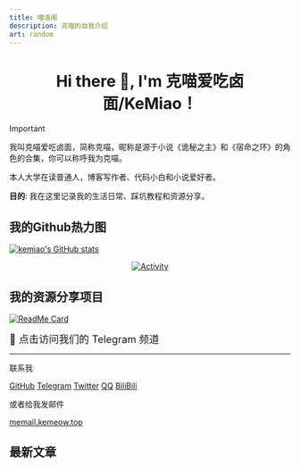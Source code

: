 ```yaml
---
title: 喵洛阁
description: 克喵的自我介绍
art: random
---
```

<h1 align="center">Hi there 👋, I'm 克喵爱吃卤面/KeMiao！</h1>

> [!IMPORTANT]
> 我叫克喵爱吃卤面，简称克喵，昵称是源于小说《诡秘之主》和《宿命之环》的角色的合集，你可以称呼我为克喵。
>
> 本人大学在读普通人，博客写作者、代码小白和小说爱好者。

**目的**: 我在这里记录我的生活日常、踩坑教程和资源分享。
<!-- Skills: {JavaScript} {TypeScript} {React} {Vue} {Nuxt} {Vite} {Vitest} {VueUse} {NodeJS} {UnoCSS}<br>
Learning: {Next} {Electron} {D3}<br> -->
## 我的Github热力图

[![kemiao's GitHub stats](https://readme.kemeow.top/api?username=kemiaofxjun&show_icons=true&include_all_commits=true&count_private=true)](https://github.com/kemiaofxjun/kemiaofxjun)

<p align="center">
  <a href="https:/blog.20050815.xyz">
    <img src="https://activity.kemeow.top/graph?username=kemiaofxjun&theme=github-compact&custom_title=Activity&radius=30&height=250" alt="Activity">
  </a>
</p>

## 我的资源分享项目

[![ReadMe Card](https://readme.kemeow.top/api/pin/?username=Kemeow815&repo=kemiaofx&theme=dark)](https://github.com/Kemeow815/kemiaofx)

<a href="https://t.me/kemiaofx_me" target="_blank" style="text-decoration:none; font-size:18px;">
  📢 点击访问我们的 Telegram 频道
</a>

<div flex-auto />

---
联系我

<p flex="~ gap-2 wrap" class="mt--2!">
  <a href="https://github.com/kemiaofxjun" target="_blank"><span op75 i-simple-icons-github /> GitHub</a>
  <a href="https://t.me/KemiaoJun" target="_blank"><span op75 i-simple-icons-telegram /> Telegram</a>
  <a href="https://x.com/kemiaofxjun" target="_blank"><span op75 i-simple-icons-twitter /> Twitter</a>
  <!-- <a href="" title="chilie0321"><span op75 i-simple-icons-wechat /> WeChat</a> -->
  <a href="" title="3149261770"><span op75 i-simple-icons-tencentqq /> QQ</a>
  <a href="https://space.bilibili.com/3546643173477234" target="_blank"><span op75 i-simple-icons-bilibili /> BiliBili</a>
  <!-- <a href="https://juejin.cn/user/299506278870062" target="_blank"><span op75 i-simple-icons-juejin /> 掘金</a> -->
</p>

或者给我发邮件

<a href="mailto:me@mail.kemeow.top" font-mono>me<span i-carbon-at/>mail.kemeow.top</a>
 <!-- / <a href="mailto:programingwithli@gmail.com" font-mono>programingwithli<span i-carbon-at/>gmail.com</a> -->

<div flex-auto />

## 最新文章

<ListPosts type="all" :limit="5" />
